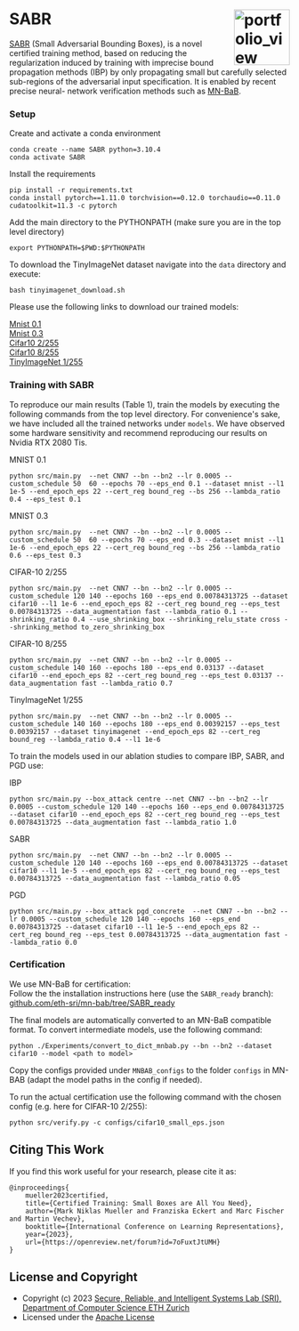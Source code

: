 SABR <img width="100" alt="portfolio_view" align="right" src="http://safeai.ethz.ch/img/sri-logo.svg">
======== 
[SABR](https://openreview.net/forum?id=7oFuxtJtUMH) (Small Adversarial Bounding Boxes), is a novel certified training method, 
based on reducing the regularization induced by training with imprecise bound propagation methods (IBP) by only propagating 
small but carefully selected sub-regions of the adversarial input specification. It is enabled by recent precise neural-
network verification methods such as [MN-BaB](https://www.sri.inf.ethz.ch/publications/ferrari2022complete).


### Setup
Create and activate a conda environment
```
conda create --name SABR python=3.10.4
conda activate SABR
```
Install the requirements
```
pip install -r requirements.txt
conda install pytorch==1.11.0 torchvision==0.12.0 torchaudio==0.11.0 cudatoolkit=11.3 -c pytorch
```

Add the main directory to the PYTHONPATH (make sure you are in the top level directory)
```
export PYTHONPATH=$PWD:$PYTHONPATH
```

To download the TinyImageNet dataset navigate into the `data` directory and execute:
```
bash tinyimagenet_download.sh
```

Please use the following links to download our trained models:

[Mnist 0.1](https://files.sri.inf.ethz.ch/sabr/SABR_mnist_01_best.pynet)  
[Mnist 0.3](https://files.sri.inf.ethz.ch/sabr/SABR_mnist_01_best.pynet)  
[Cifar10 2/255](https://files.sri.inf.ethz.ch/sabr/SABR_cifar10_2_best.pynet)  
[Cifar10 8/255](https://files.sri.inf.ethz.ch/sabr/SABR_cifar10_8_best.pynet)  
[TinyImageNet 1/255](https://files.sri.inf.ethz.ch/sabr/SABR_TIN_1_best.pynet)  

### Training with SABR
To reproduce our main results (Table 1), train the models by executing the following commands from the top level directory.
For convenience's sake, we have included all the trained networks under `models`.
We have observed some hardware sensitivity and recommend reproducing our results on Nvidia RTX 2080 Tis.

MNIST 0.1
```
python src/main.py  --net CNN7 --bn --bn2 --lr 0.0005 --custom_schedule 50  60 --epochs 70 --eps_end 0.1 --dataset mnist --l1 1e-5 --end_epoch_eps 22 --cert_reg bound_reg --bs 256 --lambda_ratio 0.4 --eps_test 0.1
```

MNIST 0.3
```
python src/main.py  --net CNN7 --bn --bn2 --lr 0.0005 --custom_schedule 50  60 --epochs 70 --eps_end 0.3 --dataset mnist --l1 1e-6 --end_epoch_eps 22 --cert_reg bound_reg --bs 256 --lambda_ratio 0.6 --eps_test 0.3
```

CIFAR-10 2/255
```
python src/main.py  --net CNN7 --bn --bn2 --lr 0.0005 --custom_schedule 120 140 --epochs 160 --eps_end 0.00784313725 --dataset cifar10 --l1 1e-6 --end_epoch_eps 82 --cert_reg bound_reg --eps_test 0.00784313725 --data_augmentation fast --lambda_ratio 0.1 --shrinking_ratio 0.4 --use_shrinking_box --shrinking_relu_state cross --shrinking_method to_zero_shrinking_box
```

CIFAR-10 8/255
```
python src/main.py  --net CNN7 --bn --bn2 --lr 0.0005 --custom_schedule 140 160 --epochs 180 --eps_end 0.03137 --dataset cifar10 --end_epoch_eps 82 --cert_reg bound_reg --eps_test 0.03137 --data_augmentation fast --lambda_ratio 0.7
```

TinyImageNet 1/255
```
python src/main.py  --net CNN7 --bn --bn2 --lr 0.0005 --custom_schedule 140 160 --epochs 180 --eps_end 0.00392157 --eps_test 0.00392157 --dataset tinyimagenet --end_epoch_eps 82 --cert_reg bound_reg --lambda_ratio 0.4 --l1 1e-6
```


To train the models used in our ablation studies to compare IBP, SABR, and PGD use:

IBP
```
python src/main.py --box_attack centre --net CNN7 --bn --bn2 --lr 0.0005 --custom_schedule 120 140 --epochs 160 --eps_end 0.00784313725 --dataset cifar10 --end_epoch_eps 82 --cert_reg bound_reg --eps_test 0.00784313725 --data_augmentation fast --lambda_ratio 1.0
```

SABR
```
python src/main.py  --net CNN7 --bn --bn2 --lr 0.0005 --custom_schedule 120 140 --epochs 160 --eps_end 0.00784313725 --dataset cifar10 --l1 1e-5 --end_epoch_eps 82 --cert_reg bound_reg --eps_test 0.00784313725 --data_augmentation fast --lambda_ratio 0.05
```

PGD
```
python src/main.py --box_attack pgd_concrete  --net CNN7 --bn --bn2 --lr 0.0005 --custom_schedule 120 140 --epochs 160 --eps_end 0.00784313725 --dataset cifar10 --l1 1e-5 --end_epoch_eps 82 --cert_reg bound_reg --eps_test 0.00784313725 --data_augmentation fast --lambda_ratio 0.0
```

### Certification
We use MN-BaB for certification:  
Follow the the installation instructions here (use the `SABR_ready` branch):  
[github.com/eth-sri/mn-bab/tree/SABR_ready](https://github.com/eth-sri/mn-bab/tree/SABR_ready)

The final models are automatically converted to an MN-BaB compatible format. To convert intermediate models, use the following command:
```
python ./Experiments/convert_to_dict_mnbab.py --bn --bn2 --dataset cifar10 --model <path to model>
```

Copy the configs provided under `MNBAB_configs` to the folder `configs` in MN-BAB (adapt the model paths in the config if needed).  

To run the actual certification use the following command with the chosen config (e.g. here for CIFAR-10 2/255):
```
python src/verify.py -c configs/cifar10_small_eps.json
```

Citing This Work
----------------------

If you find this work useful for your research, please cite it as:

```
@inproceedings{
    mueller2023certified,
    title={Certified Training: Small Boxes are All You Need},
    author={Mark Niklas Mueller and Franziska Eckert and Marc Fischer and Martin Vechev},
    booktitle={International Conference on Learning Representations},
    year={2023},
    url={https://openreview.net/forum?id=7oFuxtJtUMH}
}
```

License and Copyright
---------------------

* Copyright (c) 2023 [Secure, Reliable, and Intelligent Systems Lab (SRI), Department of Computer Science ETH Zurich](https://www.sri.inf.ethz.ch/)
* Licensed under the [Apache License](https://www.apache.org/licenses/LICENSE-2.0)